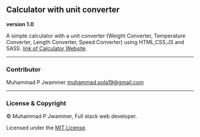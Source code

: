 ## Calculator with unit converter ##
**version 1.0**

A simple calculator with a unit converter (Weight Converter, Temperature Converter, Length Converter, Speed Converter)
using HTML,CSS,JS and SASS.
[link of Calculator Website](https://muhammadpola.github.io/Calculator/).

---

### Contributor ###
Muhammad P Jwammer <muhammad.pola19@gmail.com>

---

### License & Copyright ###

© Muhammad P Jwammer, Full stack web developer.

Licensed under the [MIT License](LICENSE).









